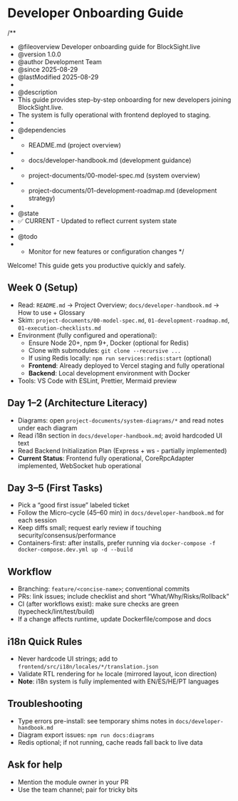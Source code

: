 # Developer Onboarding Guide

/**
 * @fileoverview Developer onboarding guide for BlockSight.live
 * @version 1.0.0
 * @author Development Team
 * @since 2025-08-29
 * @lastModified 2025-08-29
 * 
 * @description
 * This guide provides step-by-step onboarding for new developers joining BlockSight.live.
 * The system is fully operational with frontend deployed to staging.
 * 
 * @dependencies
 * - README.md (project overview)
 * - docs/developer-handbook.md (development guidance)
 * - project-documents/00-model-spec.md (system overview)
 * - project-documents/01-development-roadmap.md (development strategy)
 * 
 * @state
 * ✅ CURRENT - Updated to reflect current system state
 * 
 * @todo
 * - Monitor for new features or configuration changes
 */

Welcome! This guide gets you productive quickly and safely.

## Week 0 (Setup)
- Read: `README.md` → Project Overview; `docs/developer-handbook.md` → How to use + Glossary
- Skim: `project-documents/00-model-spec.md`, `01-development-roadmap.md`, `01-execution-checklists.md`
- Environment (fully configured and operational):
  - Ensure Node 20+, npm 9+, Docker (optional for Redis)
  - Clone with submodules: `git clone --recursive ...`
  - If using Redis locally: `npm run services:redis:start` (optional)
  - **Frontend**: Already deployed to Vercel staging and fully operational
  - **Backend**: Local development environment with Docker
- Tools: VS Code with ESLint, Prettier, Mermaid preview

## Day 1–2 (Architecture Literacy)
- Diagrams: open `project-documents/system-diagrams/*` and read notes under each diagram
- Read i18n section in `docs/developer-handbook.md`; avoid hardcoded UI text
- Read Backend Initialization Plan (Express + ws - partially implemented)
- **Current Status**: Frontend fully operational, CoreRpcAdapter implemented, WebSocket hub operational

## Day 3–5 (First Tasks)
- Pick a “good first issue” labeled ticket
- Follow the Micro-cycle (45–60 min) in `docs/developer-handbook.md` for each session
- Keep diffs small; request early review if touching security/consensus/performance
 - Containers-first: after installs, prefer running via `docker-compose -f docker-compose.dev.yml up -d --build`

## Workflow
- Branching: `feature/<concise-name>`; conventional commits
- PRs: link issues; include checklist and short “What/Why/Risks/Rollback”
- CI (after workflows exist): make sure checks are green (typecheck/lint/test/build)
 - If a change affects runtime, update Dockerfile/compose and docs

## i18n Quick Rules
- Never hardcode UI strings; add to `frontend/src/i18n/locales/*/translation.json`
- Validate RTL rendering for `he` locale (mirrored layout, icon direction)
- **Note**: i18n system is fully implemented with EN/ES/HE/PT languages

## Troubleshooting
- Type errors pre-install: see temporary shims notes in `docs/developer-handbook.md`
- Diagram export issues: `npm run docs:diagrams`
- Redis optional; if not running, cache reads fall back to live data

## Ask for help
- Mention the module owner in your PR
- Use the team channel; pair for tricky bits
